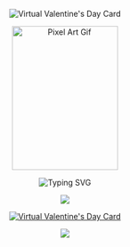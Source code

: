 <p align='center'>
    <img 
        src="https://capsule-render.vercel.app/api?type=waving&height=200&color=731433&text=Virtual%20Valentine's%20Day%20Card&fontSize=50&fontAlignY=35&fontColor=FFFFFF" alt="Virtual Valentine's Day Card"
    />
</p>
<p align='center'>
    <img 
        src="https://media1.tenor.com/m/dCfrbku2n-8AAAAC/tvchany-anime-pixel-art.gif" width="190" height="259" alt="Pixel Art Gif"
    />
</p>
<p align='center'>
    <img
        src="https://readme-typing-svg.demolab.com/?font=Iosevka&size=16&pause=1000&color=731433&center=true&vCenter=true&width=435&lines=Done+following+the+tutorial+bellow+♡"
        alt="Typing SVG"
    >
</p>

<p align='center'>
    <img 
        src="https://capsule-render.vercel.app/api?type=cylinder&height=10&color=731433"
    >
</p>
<p align='center'>
    <a href="https://www.youtube.com/watch?v=HSVPaWWEBfA&ab_channel=AMACSSUTSC" target="_blank">
        <img 
            src="https://cdn.discordapp.com/attachments/754162382330134618/1335381220799942767/image.png?ex=679ff62d&is=679ea4ad&hm=12ae65c9848812a11834b42725bb1b315f19e3ccb5a7009803c8beb088d80b30&" alt="Virtual Valentine's Day Card"
        >
    </a>
</p>
<p align='center'>
    <img 
        src="https://capsule-render.vercel.app/api?type=cylinder&height=10&color=731433"
    >
</p>

<br></br>
